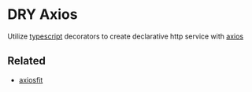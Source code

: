 # DRY Axios

Utilize [typescript] decorators to create declarative http service with [axios]

## Related

- [axiosfit]

[typescript]: https://www.typescriptlang.org/
[axios]: https://github.com/axios/axios
[axiosfit]: https://github.com/yggdrasilts/axiosfit
